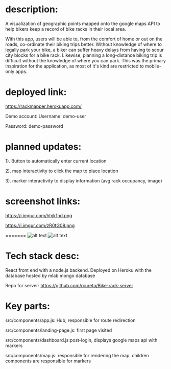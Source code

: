 description:
=======

A visualization of geographic points mapped onto the google maps API to help bikers keep a record of bike racks in their local area.

With this app, users will be able to, from the comfort of home or out on the roads, co-ordinate their biking trips better. Without knowledge of where to legally park your bike, a biker can suffer heavy delays from having to scour city blocks for a bike rack. Likewise, planning a long-distance biking trip is difficult without the knowledge of where you can park. This was the primary inspiration for the application, as most of it's kind are restricted to mobile-only apps.

deployed link:
=======

https://rackmapper.herokuapp.com/

Demo account:
Username: demo-user 

Password: demo-password

planned updates:
=======

1). Button to automatically enter current location

2). map interactivity to click the map to place location

3). marker interactivity to display information (avg rack occupancy, image)



screenshot links:
=======

https://i.imgur.com/hhjk1hd.png

https://i.imgur.com/zR0tG08.png

=======
![alt text](https://i.imgur.com/rR3rWjW.png)
![alt text](https://i.imgur.com/jUt0AjB.png)


Tech stack desc:
=======

React front end with a node.js backend. Deployed on Heroku with the database hosted by mlab mongo database

Repo for server:
https://github.com/rcureta/Bike-rack-server

Key parts: 
=======


src/components/app.js: Hub, responsible for route redirection

src/components/landing-page.js: first page visited

src/components/dashboard.js:post-login, displays google maps api with markers

src/components/map.js: responsible for rendering the map. children components are responsible for markers
